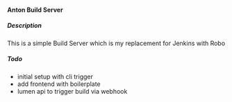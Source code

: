 #### Anton Build Server

##### Description
This is a simple Build Server which is my replacement for Jenkins with Robo

##### Todo
* initial setup with cli trigger
* add frontend with boilerplate
* lumen api to trigger build via webhook